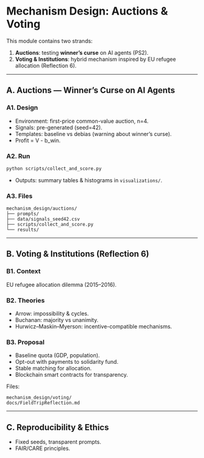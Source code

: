 # Mechanism Design: Auctions & Voting

This module contains two strands:
1) **Auctions**: testing **winner’s curse** on AI agents (PS2).  
2) **Voting & Institutions**: hybrid mechanism inspired by EU refugee allocation (Reflection 6).

---

## A. Auctions — Winner’s Curse on AI Agents

### A1. Design
- Environment: first-price common-value auction, n=4.
- Signals: pre-generated (seed=42).
- Templates: baseline vs debias (warning about winner’s curse).
- Profit = V - b_win.

### A2. Run
```bash
python scripts/collect_and_score.py
```
- Outputs: summary tables & histograms in `visualizations/`.

### A3. Files
```
mechanism_design/auctions/
├── prompts/
├── data/signals_seed42.csv
├── scripts/collect_and_score.py
└── results/
```

---

## B. Voting & Institutions (Reflection 6)

### B1. Context
EU refugee allocation dilemma (2015–2016).

### B2. Theories
- Arrow: impossibility & cycles.
- Buchanan: majority vs unanimity.
- Hurwicz–Maskin–Myerson: incentive-compatible mechanisms.

### B3. Proposal
- Baseline quota (GDP, population).
- Opt-out with payments to solidarity fund.
- Stable matching for allocation.
- Blockchain smart contracts for transparency.

Files:
```
mechanism_design/voting/
docs/FieldTripReflection.md
```

---

## C. Reproducibility & Ethics
- Fixed seeds, transparent prompts.
- FAIR/CARE principles.